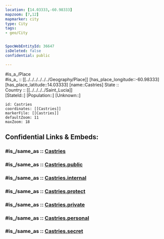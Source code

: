 ```yaml
---
location: [14.03333,-60.98333] 
mapzoom: [7,12] 
mapmarker: city 
type: City
tags:
- geo/City


SpocWebEntityId: 36647
isDeleted: false
confidential: public

---
```

#is_a_/Place  
#is_a_ :: [[../../../../../../Geography/Place]] 
[has_place_longitude::-60.98333] 
[has_place_latitude::14.03333] 
[name::Castries] 
State ::  
Country :: [[../../../../Saint_Lucia]]  
[StateId::] 
[Population::] 
[Unknown::] 


```leaflet
id: Castries
coordinates: [[Castries]] 
markerFile: [[Castries]] 
defaultZoom: 11 
maxZoom: 18
```


## Confidential Links & Embeds: 

### #is_/same_as :: [Castries](/_Standards/Earth/Continent/America~Caribbean/Saint_Lucia/Districts~Saint_Lucia/Castries/City/Castries.md) 

### #is_/same_as :: [Castries.public](/_public/Earth/Continent/America~Caribbean/Saint_Lucia/Districts~Saint_Lucia/Castries/City/Castries.public.md) 

### #is_/same_as :: [Castries.internal](/_internal/Earth/Continent/America~Caribbean/Saint_Lucia/Districts~Saint_Lucia/Castries/City/Castries.internal.md) 

### #is_/same_as :: [Castries.protect](/_protect/Earth/Continent/America~Caribbean/Saint_Lucia/Districts~Saint_Lucia/Castries/City/Castries.protect.md) 

### #is_/same_as :: [Castries.private](/_private/Earth/Continent/America~Caribbean/Saint_Lucia/Districts~Saint_Lucia/Castries/City/Castries.private.md) 

### #is_/same_as :: [Castries.personal](/_personal/Earth/Continent/America~Caribbean/Saint_Lucia/Districts~Saint_Lucia/Castries/City/Castries.personal.md) 

### #is_/same_as :: [Castries.secret](/_secret/Earth/Continent/America~Caribbean/Saint_Lucia/Districts~Saint_Lucia/Castries/City/Castries.secret.md)

